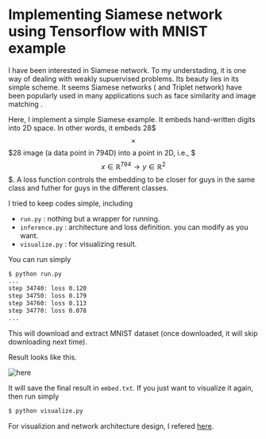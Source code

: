 # Implementing Siamese network using Tensorflow with MNIST example

I have been interested in Siamese network. To my understading, it is one way of dealing with weakly supuervised problems. Its beauty lies in its simple scheme. It seems Siamese networks ( and Triplet network) have been popularly used in many applications such as face similarity and image matching .

Here, I implement a simple Siamese example. It embeds hand-written digits into 2D space. In other words, it embeds 28$$$\times$$$28 image (a data point in 794D) into a point in 2D, i.e., $$$ x\in \mathbb{R}^{794} \rightarrow y\in \mathbb{R}^2 $$$. A loss function controls the embedding to be closer for guys in the same class and futher for guys in the different classes.

I tried to keep codes simple, including

* `run.py` : nothing but a wrapper for running.
* `inference.py` :  architecture and loss definition. you can modify as you want.
* `visualize.py` : for visualizing result.

You can run simply

```bash
$ python run.py
...
step 34740: loss 0.120
step 34750: loss 0.179
step 34760: loss 0.113
step 34770: loss 0.078
...
```
This will download and extract MNIST dataset (once downloaded, it will skip downloading next time).

Result looks like this.

![here](https://github.com/ywpkwon/siamese_tf_mnist/result.png)

It will save the final result in `embed.txt`. If you just want to visualize it again, then run simply

```bash
$ python visualize.py
```

For visualizion and network architecture design, I refered [here](http://andersbll.github.io/deeppy-website/examples/siamese_mnist.html). 

